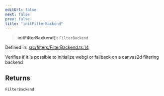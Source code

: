 ```yaml
---
editUrl: false
next: false
prev: false
title: "initFilterBackend"
---
```


> **initFilterBackend**(): `FilterBackend`

Defined in: [src/filters/FilterBackend.ts:14](https://github.com/fabricjs/fabric.js/blob/8748628df7e9de00ba77413bfc3ad9e9fe9d4f30/src/filters/FilterBackend.ts#L14)

Verifies if it is possible to initialize webgl or fallback on a canvas2d filtering backend

## Returns

`FilterBackend`
